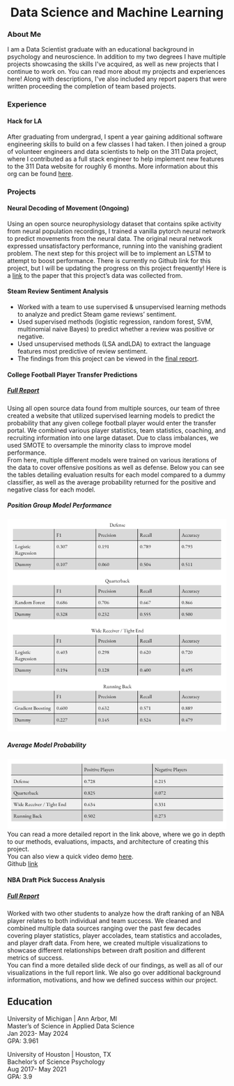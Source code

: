 <br />

<h1 style="text-align: center;">Data Science and Machine Learning</h1>

### About Me
I am a Data Scientist graduate with an educational background in psychology and neuroscience. In addition to my two degrees I have 
multiple projects showcasing the skills I've acquired, as well as new projects that I continue to work on. You can read more about
my projects and experiences here! Along with descriptions, I've also included any report papers that were written proceeding 
the completion of team based projects.

### Experience 
#### Hack for LA 
After graduating from undergrad, I spent a year gaining additional software engineering skills to build on a few classes I had taken. I then joined a group of volunteer engineers and data scientists to help on the 311 Data project, where I
contributed as a full stack engineer to help implement new features to the 311 Data website for roughly 6 months. More information about this org can be found [here](https://www.hackforla.org/projects/311-data).<br />

### Projects
#### Neural Decoding of Movement (Ongoing)
Using an open source neurophysiology dataset that contains spike activity from neural population recordings, I trained a vanilla pytorch neural network to predict movements from the neural data. The original neural network expressed
unsatisfactory performance, running into the vanishing gradient problem. The next step for this project will be to implement an LSTM to attempt to boost performance. There is currently no Github link for this project, but I will be updating the
progress on this project frequently! Here is a [link](https://elifesciences.org/articles/73155#s4) to the paper that this project’s data was collected from. 

#### Steam Review Sentiment Analysis
- Worked with a team to use supervised & unsupervised learning methods to analyze and predict Steam game reviews’ sentiment.
- Used supervised methods (logistic regression, random forest, SVM, multinomial naive Bayes) to predict whether a review was positive or negative.
- Used unsupervised methods (LSA andLDA) to extract the language features most predictive of review sentiment.
- The findings from this project can be viewed in the [final report](assets/Steam_Final_Report.pdf).

#### College Football Player Transfer Predictions
##### [Full Report](assets/CFB_Report.pdf) 
Using all open source data found from multiple sources, our team of three created a website that utilized supervised learning models to predict the probability that any given college football player would enter the transfer portal. We combined various player statistics, team statistics, coaching, and recruiting information into one large dataset. Due to class imbalances, we used SMOTE to oversample the minority class to improve model performance.<br />
From here, multiple different models were trained on various iterations of the data to cover offensive positions as well as defense. Below you can see the tables detailing evaluation results for each model compared to a dummy classifier, as well as the average probability returned for the positive and negative class for each model.
##### Position Group Model Performance
![](/assets/CFB_model_performance.png)
##### Average Model Probability
![](/assets/CFB_probability.png)<br /> 
You can read a more detailed report in the link above, where we go in depth to our methods, evaluations, impacts, and architecture of creating this project.<br /> 
You can also view a quick video demo [here](https://www.youtube.com/watch?v=MR8CaqypfQc).<br /> 
Github [link](https://github.com/raulmartinez1855/wolverines-capstone)

#### NBA Draft Pick Success Analysis
##### [Full Report](assets/NBA_Report.pdf)
Worked with two other students to analyze how the draft ranking of an NBA player relates to both individual and team success. We cleaned and combined multiple data sources ranging over the past few decades covering player statistics, player accolades, team statistics and accolades, and player draft data. From here, we created multiple visualizations to showcase different relationships between draft position and different metrics of success.<br />
You can find a more detailed slide deck of our findings, as well as all of our visualizations in the full report link. We also go over additional background information, motivations, and how we defined success within our project. 

## Education
University of Michigan | Ann Arbor, MI<br />
Master’s of Science in Applied Data Science<br />
Jan 2023- May 2024<br />
GPA: 3.961<br />

University of Houston | Houston, TX<br />
Bachelor’s of Science Psychology<br />
Aug 2017- May 2021<br />
GPA: 3.9<br />
